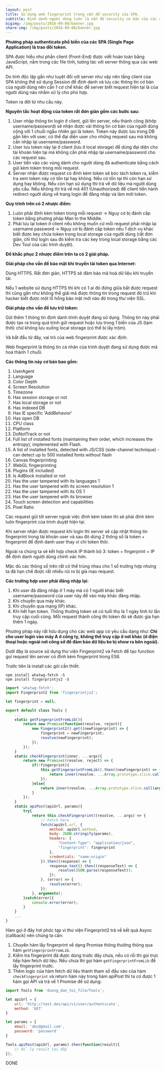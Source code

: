 ```yaml
---
layout: post
title: Sử dụng web fingerprint trong vấn đề security của SPA.
subtitle: Định danh người dùng luôn là vấn đề security cơ bản của các app dạng SPA (Single Page Application) do nguyên tắc Staless của cơ chế client-API.
bigimg: /img/posts/2016-09-08/banner.jpg
share-img: /img/posts/2016-09-08/banner.jpg
---
```


**Phương pháp authenticate phổ biến của các SPA (Single Page Application) là trao đổi token.**

SPA được hiểu như phần client (Front-End) được viết hoàn toàn bằng JavaScript, nằm trong các file tĩnh, tương tác với server thông qua các web API.

Do tính độc lập gần như tuyệt đối với server như vậy nên tầng client của SPA không thể sử dụng Session để định danh và lưu các thông tin cơ bản của người dùng nên cần 1 cơ chế khác để server biết request hiện tại là của người dùng nào nhằm xử lý cho phù hợp.

Token ra đời từ nhu cầu này.

**Nguyên tắc hoạt động của token rất đơn giản gồm các bước sau:**

1. User nhập thông tin login ở client, gửi lên server, nếu thành công (khớp username/password) sẽ nhận được vài thông tin cơ bản của người dùng cộng với 1 chuỗi ngẫu nhiên gọi là token. Token này được lưu trong DB gắn liên với user, có thể đại diện user cho những request sau mà không cần nhập lại username/password.
2. User lưu token này lại ở client (lưu ở local storage) để dùng đại diện cho tài khoản hiện tại mà không cần phải nhập lại username/password cho các request sau.
3. User tiến vào các vùng dành cho người dùng đã authenticate bằng cách gửi kèm token trong mỗi request.
4. Server nhận được request có đính kèm token sẽ bóc tách token ra, kiểm tra xem token này có tồn tại hay không. Nếu có tồn tại thì còn hạn sử dụng hay không. Nếu còn hạn sử dụng thì trả về dữ liệu mà người dùng yêu cầu. Nếu không thì trả về mã 401 (Unauthorized) để client tiến hành redirect người dùng về trang login để đăng nhập và làm mới token.

**Quy trình trên có 2 nhược điểm:**

1. Luôn phải đính kèm token trong mỗi request -> Nguy cơ bị đánh cắp token bằng phương pháp Man In the Middle.
2. Phải lưu lại token ở client nếu không muốn cứ mỗi request phải nhập lại username password -> Nguy cơ bị đánh cắp token nếu 1 dịch vụ khác biết được key chứa token trong local storage của người dùng (rất đơn giản, chỉ thử login sau đó kiểm tra các key trong local storage bằng các Dev Tool của các trình duyệt).

**Để khắc phục 2 nhược điểm trên ta có 2 giải pháp.**

**Giải pháp cho vấn đề bảo mật khi truyền tải token qua Internet:**

Dùng HTTPS. Rất đơn giản, HTTPS sẽ đảm bảo mã hoá dữ liệu khi truyền tải.

Nếu 1 website sử dụng HTTPS thì khi có 1 ai đó đứng giữa bắt được request thì cũng gần như không thể giải mã được thông tin trong request đó trừ khi hacker biết được một lỗ hổng bảo mật mới nào đó trong thư viện SSL.

**Giải pháp cho vấn đề lưu trữ token:**

Gửi thêm 1 thông tin định danh trình duyệt đang sử dụng. Thông tin này phải được tạo ra trong quá trình gửi request hoặc lưu trong 1 biến của JS (tạm thời) chứ không lưu xuống local storage (có thể bị lấy trộm).

Và bắt đầu từ đây, vai trò của web fingerprint được xác định.

Web fingerprint là thông tin cá nhân của trình duyệt đang sử dụng được mã hoá thành 1 chuỗi.

**Các thông tin này cơ bản bao gồm:**

1. UserAgent
2. Language
3. Color Depth
4. Screen Resolution
5. Timezone
6. Has session storage or not
7. Has local storage or not
8. Has indexed DB
9. Has IE specific 'AddBehavior'
10. Has open DB
11. CPU class
12. Platform
13. DoNotTrack or not
14. Full list of installed fonts (maintaining their order, which increases the entropy), implemented with Flash.
15. A list of installed fonts, detected with JS/CSS (side-channel technique) - can detect up to 500 installed fonts without flash
16. Canvas fingerprinting
17. WebGL fingerprinting
18. Plugins (IE included)
19. Is AdBlock installed or not
20. Has the user tampered with its languages 1
21. Has the user tampered with its screen resolution 1
22. Has the user tampered with its OS 1
23. Has the user tampered with its browser
24. Touch screen detection and capabilities
25. Pixel Ratio

Các request gửi tới server ngoài việc đính kèm token thì sẽ phải đính kèm luôn fingerprint của trình duyệt hiện tại.

Khi server nhận được request khi login thì server sẽ cập nhật thông tin fingerprint trong tài khoản user và sau đó dùng 2 thông số là token + fingerprint để định danh user thay vì chỉ token thôi.

Ngoài ra chúng ta sẽ kết hợp check IP thành bộ 3: token + fingerprint + IP để định danh người dùng chính xác hơn.

Mặc dù các thông số trên rất có thể trùng nhau cho 1 số trường hợp nhưng ta đã hạn chế được rất nhiều rủi ro bị giả mạo request.

**Các trường hợp user phải đăng nhập lại:**

1. Khi user đã đăng nhập ở 1 máy mà có 1 người khác biết username/password của user này để vào máy khác đăng nhập.
2. Khi chuyển qua máy khác.
3. Khi chuyển qua mạng (IP) khác.
4. Khi hết hạn token. Thông thường token sẽ có tuổi thọ là 1 ngày tính từ lần truy cập cuối cùng. Mỗi request thành công thì token đó sẽ được gia hạn thêm 1 ngày.

Phương pháp này rất hữu dụng cho các web app có yêu cầu dạng như: **Chỉ cho user login vào máy A ở công ty, không thể truy cập ở nơi khác (ở điện thoại hoặc ngoài nơi công sở để đảm bảo dữ liệu ko bị show ra bên ngoài).**

Dưới đây là source sử dụng thư viện Fingerprint2 và Fetch để tạo function gọi request lên server có đính kèm fingerprint trong ES6.

Trước tiên là install các gói cần thiết:

```
npm install whatwg-fetch -S
npm install fingerprintjs2 -S
```

```javascript
import 'whatwg-fetch';
import Fingerprint2 from 'fingerprintjs2';

let fingerprint = null;

export default class Tools {
	...
	static getFingerprintFromLib(){
		return new Promise(function(resolve, reject){
			new Fingerprint2().get((newFingerprint) => {
				fingerprint = newFingerprint;
				resolve(newFingerprint);
			});
		});
	}
	static checkFingerprint(inner, ...args){
		return new Promise((resolve, reject) => {
			if(!fingerprint){
				this.getFingerprintFromLib().then((newFingerprint) => {
					return inner(resolve, ...Array.prototype.slice.call(arguments).slice(1));
				});
			}else{
				return inner(resolve, ...Array.prototype.slice.call(arguments).slice(1));
			}
		});
	}
	static apiPost(apiUrl, params){
		try{
			return this.checkFingerprint((resolve, ...args) => {
				// Fetch here
				fetch(apiUrl.url, {
					method: apiUrl.method,
					body: JSON.stringify(params),
					headers: {
						"Content-Type": "application/json",
						"fingerprint": fingerprint
					},
					credentials: "same-origin"
				}).then((response) => {
					response.text().then((responseText) => {
						resolve(JSON.parse(responseText));
					});
				}, (error) => {
					resolve(error);
				});
			}, arguments);
		}catch(error){
			console.error(error);
		}
	}
	...
}
```

Hàm gọi ở đây hơi phức tạp vì thư viện Fingerprint2 trả về kết quả Async (callback) nên chúng ta cần:

1. Chuyển hàm lấy fingerprint về dạng Promise thông thường thông qua hàm `getFingerprintFromLib`.
2. Kiểm tra fingerprint đã được dùng trước đây chưa, nếu có rồi thì gọi trực tiếp hàm fetch dữ liệu. Nếu chưa thì gọi hàm `getFingerprintFromLib` để lấy fingerprint trước.
3. Thêm logic của hàm fetch dữ liệu thành tham số đầu vào của hàm `checkFingerprint` và return hàm này trong hàm apiPost thì ta có được 1 hàm gọi API và trả về 1 Promise để sử dụng:

```javascript
import Tools from 'duong_dan_toi_file/Tools';

let apiUrl = {
	url: 'http://test.dev/api/v1/user/authenticate',
	method: 'GET'
}

let params = {
	email: 'abc@gmail.com',
	password: 'password'
}

Tools.apiPost(apiUrl, params).then(function(result){
	// Xử lý result tại đây
});
```

DONE